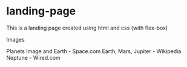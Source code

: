 # landing-page
This is a landing page created using html and css (with flex-box)

Images 

Planets Image and Earth - Space.com
Earth, Mars, Jupiter - Wikipedia
Neptune - Wired.com